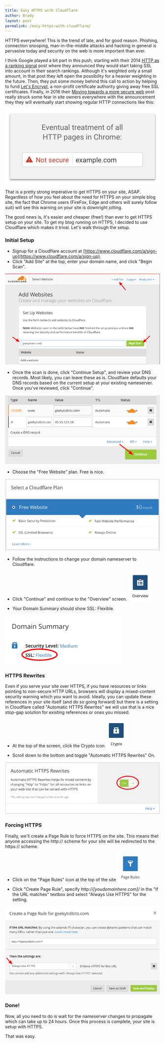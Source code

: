 ```yaml
---
title: Easy HTTPS with Cloudflare
author: Brady
layout: post
permalink: /easy-https-with-cloudflare/
---
```


HTTPS everywhere!  This is the trend of late, and for good reason.  Phishing, connection snooping, man-in-the-middle attacks and hacking in general is pervasive today and security on the web is more important than ever.

I think Google played a bit part in this push, starting with their 2014 [HTTP as a ranking signal](https://webmasters.googleblog.com/2014/08/https-as-ranking-signal.html) post where they announced they would start taking SSL into account in their search rankings.  Although it's weighted only a small amount, in that post they left open the possibility for a heavier weighting in the future.  Then, they put some money behind this call to action by helping to fund [Let's Encrypt](https://letsencrypt.org/), a non-profit certificate authority giving away free SSL certificates.  Finally, in 2016 their [Moving towards a more secure web](https://security.googleblog.com/2016/09/moving-towards-more-secure-web.html) post really struck some fear in site owners everywhere with the announcement they they will eventually start showing regular HTTP connections like this:

![Chrome Not Secure Warning](/media/chrome-not-secure.png)

That is a pretty strong imperative to get HTTPS on your site, ASAP.  Regardless of how you feel about the need for HTTPS on your simple blog site, the fact that Chrome users (FireFox, Edge and others will surely follow suit) will see this warning on your site is downright jolting.

The good news is, it's easier and cheaper (free!) than ever to get HTTPS setup on your site.  To get my blog running on HTTPS, I decided to use Cloudflare which makes it trival.  Let's walk through the setup.

### Initial Setup

* Signup for a Cloudflare account at [https://www.cloudflare.com/a/sign-up](https://www.cloudflare.com/a/sign-up).
*  Click "Add Site" at the top, enter your domain name, and click "Begin Scan".

![Cloudflare Add Site](/media/cloudflare-step-1.png)

*   Once the scan is done, click "Continue Setup", and review your DNS records.  Most likely, you can leave these as is.  Cloudflare defaults your DNS records based on the current setup at your existing nameserver.  Once you've reviewed, click "Continue".

![Cloudflare DNS Records](/media/cloudflare-step-2.png)

*  Choose the "Free Website" plan.  Free is nice.

![Cloudflare Free Plan](/media/cloudflare-step-3.png)

*  Follow the instructions to change your domain nameserver to Cloudflare.

*  Click "Continue" and continue to the "Overview" screen. ![Cloudflare Automatic HTTPS Rewrites](/media/cloudflare-overview.png)

* Your Domain Summary should show SSL: Flexible.

![Cloudflare SSL Setting](/media/cloudflare-step-4.png)

### HTTPS Rewrites

Even if you serve your site over HTTPS, if you have resources or links pointing to non-secure HTTP URLs, browsers will display a mixed-content security warning which you want to avoid.  Ideally, you can update these references in your site itself (and do so going forward) but there is a setting in Cloudflare called "Automatic HTTPS Rewrites" we will use that is a nice stop-gap solution for existing references or ones you missed.

*  At the top of the screen, click the Crypto icon ![Cloudflare Crypto](/media/cloudflare-crypto.png)

* Scroll down to the bottom and toggle "Automatic HTTPS Rewrites" On.

![Cloudflare Automatic HTTPS Rewrites](/media/cloudflare-step-5.png)

### Forcing HTTPS

Finally, we'll create a Page Rule to force HTTPS on the site.  This means thet anyone accessing the http:// scheme for your site will be redirected to the https:// scheme.

* Click on the "Page Rules" icon at the top of the site ![Cloudflare Page Rules](/media/cloudflare-page-rules.png)

*  Click "Create Page Rule", specify http://*[youdomainhere.com]/* in the "If the URL matches" textbox and select "Always Use HTTPS" for the setting.

![Cloudflare Force HTTPS](/media/cloudflare-step-6.png)

### Done!

Now, all you need to do is wait for the nameserver changes to propagate which can take up to 24 hours.  Once this process is complete, your site is setup with HTTPS.

That was easy.
